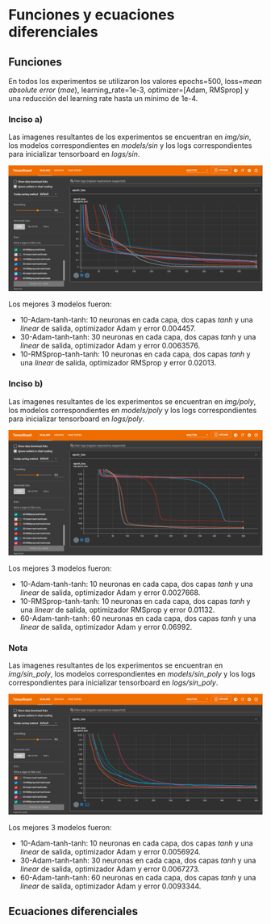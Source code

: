 # Funciones y ecuaciones diferenciales
## Funciones
En todos los experimentos se utilizaron los valores epochs=500, loss=*mean absolute error* (*mae*), learning_rate=1e-3, optimizer=[Adam, RMSprop] y una reducción del learning rate hasta un mínimo de 1e-4.
### Inciso a)
Las imagenes resultantes de los experimentos se encuentran en *img/sin*, los modelos correspondientes en *models/sin* y los logs correspondientes para inicializar tensorboard en *logs/sin*.

![TensorBoard_viz_sin](./img/sin/TensorBoard.PNG)

Los mejores 3 modelos fueron:
- 10-Adam-tanh-tanh: 10 neuronas en cada capa, dos capas *tanh* y una *linear* de salida, optimizador Adam y error 0.004457.
- 30-Adam-tanh-tanh: 30 neuronas en cada capa, dos capas *tanh* y una *linear* de salida, optimizador Adam y error 0.0063576.
- 10-RMSprop-tanh-tanh: 10 neuronas en cada capa, dos capas *tanh* y una *linear* de salida, optimizador RMSprop y error 0.02013.

### Inciso b)
Las imagenes resultantes de los experimentos se encuentran en *img/poly*, los modelos correspondientes en *models/poly* y los logs correspondientes para inicializar tensorboard en *logs/poly*.

![TensorBoard_viz_poly](./img/poly/TensorBoard.PNG)

Los mejores 3 modelos fueron:
- 10-Adam-tanh-tanh: 10 neuronas en cada capa, dos capas *tanh* y una *linear* de salida, optimizador Adam y error 0.0027668.
- 10-RMSprop-tanh-tanh: 10 neuronas en cada capa, dos capas *tanh* y una *linear* de salida, optimizador RMSprop y error 0.01132.
- 60-Adam-tanh-tanh: 60 neuronas en cada capa, dos capas *tanh* y una *linear* de salida, optimizador Adam y error 0.06992.

### Nota
Las imagenes resultantes de los experimentos se encuentran en *img/sin_poly*, los modelos correspondientes en *models/sin_poly* y los logs correspondientes para inicializar tensorboard en *logs/sin_poly*.

![TensorBoard_viz_sin-poly](./img/sin_poly/TensorBoard.PNG)

Los mejores 3 modelos fueron:
- 10-Adam-tanh-tanh: 10 neuronas en cada capa, dos capas *tanh* y una *linear* de salida, optimizador Adam y error 0.0056924.
- 30-Adam-tanh-tanh: 30 neuronas en cada capa, dos capas *tanh* y una *linear* de salida, optimizador Adam y error 0.0067273.
- 60-Adam-tanh-tanh: 60 neuronas en cada capa, dos capas *tanh* y una *linear* de salida, optimizador Adam y error 0.0093344.

## Ecuaciones diferenciales

